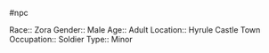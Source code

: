 #npc 

Race:: Zora
Gender:: Male
Age:: Adult
Location:: Hyrule Castle Town
Occupation:: Soldier
Type:: Minor

